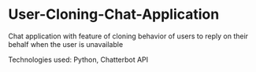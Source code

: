 # User-Cloning-Chat-Application
Chat application with feature of cloning behavior of users to reply on their behalf when the user is unavailable

Technologies used: Python, Chatterbot API
